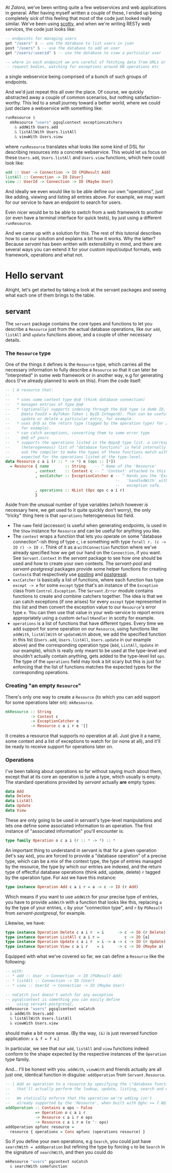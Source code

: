 At *Zalora*, we've been writing quite a few webservices and web applications in general. After having myself written a couple of these, I ended up being completely *sick* of this feeling that most of the code just looked really similar. We've been using [scotty](http://hackage.haskell.org/package/scotty), and when we're writing RESTy web services, the code just looks like:

``` haskell
-- endpoints for managing users
get "/users" $ -- use the database to list users in json
post "/users" $ -- use the database to add an user
get "/users/:userid" $ -- use the database to view a particular user

-- where in each endpoint we are careful of fetching data from URLs or
-- request bodies, watching for exceptions around DB operations etc
```

a single webservice being comprised of a bunch of such groups of endpoints.

And we'd just repeat this all over the place. Of course, we quickly abstracted away a couple of common scenarios, but nothing satisfaction-worthy. This led to a small journey toward a better world, where we could just declare a webservice with something like:

``` haskell
runResource $
  mkResource "users" pgsqlcontext exceptioncatchers
    & addWith Users.add
    & listAllWith Users.listAll
    & viewWith Users.view
```

where `runResource` translates what looks like some kind of DSL for describing resources into a concrete webservice. This would let us focus on
these `Users.add`, `Users.listAll` and `Users.view` functions, which here could look like:

``` haskell
add :: User -> Connection -> IO (PGResult Add)
listAll :: Connection -> IO [User]
view :: UserId -> Connection -> IO (Maybe User)
```

And ideally we even would like to be able define our own "operations", just like adding, viewing and listing all entries above. For example, we may want for our service to have an endpoint to search for users.

Even nicer would be to be able to switch from a web framework to another (or even have a terminal interface for quick tests), by just using a different `runResource`.

And we came up with a solution for this. The rest of this tutorial describes how to use our solution and explains a bit how it works. Why the latter? Because *servant* has been written with extensibility in mind, and there are several ways you can extend it for your custom input/output formats, web framework, operations and what not.

# Hello servant

Alright, let's get started by taking a look at the servant packages and seeing what each one of them brings to the table.

## servant

The `servant` package contains the core types and functions to let you describe a `Resource` just from the actual database operations, like our `add`, `listAll` and `update` functions above, and a couple of other necessary details.

### The `Resource` type

One of the things it defines is the `Resource` type, which carries all the necessary information to fully describe a `Resource` so that it can later be "interpreted" in some web framework or in another way, e.g for generating docs (I've already planned to work on this). From the code itself:

``` haskell
-- | A resource that:
--
--   * uses some context type @c@ (think database connection)
--   * manages entries of type @a@
--   * (optionally) supports indexing through the @i@ type (a dumb ID, or something like
--     @data FooId = ByToken Token | ByID Integer@). That can be useful when trying to view,
--     update or delete a particular entry, for example.
--   * uses @r@ as the return type (tagged by the operation type) for /effectful/ database operations (e.g. adding, updating, deleting entries
--     for example).
--   * can catch exceptions, converting them to some error type
--     @e@ of yours
--   * supports the operations listed in the @ops@ type list. a corresponding
--     (heterogeneous) list of "database functions" is held internally and we
--     ask the compiler to make the types of these functions match with the ones
--     expected for the operations listed at the type-level.
data Resource c a i (r :: * -> *) e (ops :: [*])
  = Resource { name       :: String    -- ^ Name of the 'Resource'
             , context    :: Context c -- ^ 'Context' attached to this 'Resource'
             , excCatcher :: ExceptionCatcher e -- ^ Hands you the 'ExceptionCatcher' you can call
                                                --   'handledWith' with to make your \"database operations\"
                                                --   exception safe.
             , operations :: HList (Ops ops c a i r)
             }
```

Aside from the unusual number of type variables (which however *is* necessary here, we get used to it quite quickly don't worry), the only "tricky" thing here is that `operations` heterogeneous list field.

- The `name` field (accessor) is useful when generating endpoints, is used in the `Show` instance for `Resource` and can be useful for anything you like.
- The `context` wraps a function that lets you operate on some "database connection"-ish thing of type `c`, i.e something with type `forall r. (c -> IO r) -> IO r`. Think of it as a `withConnection` function where we've already specified how we get our hand on the `Connection`, if you want. See `Servant.Context` in the *servant* package to see how one should be used and how to create your own contexts. The *servant-pool* and *servant-postgresql* packages provide some helper functions for creating `Context`s that respectively use [pooling](http://hackage.haskell.org/package/resource-pool) and [postgresql](http://hackage.haskell.org/package/postgresql-simple).
- `excCatcher` is basically a list of functions, where each function has type `except -> e` for some `except` type that's an instance of the `Exception` class from `Control.Exception`. The `Servant.Error` module contains functions to create and combine catchers together. The idea is that we can catch exceptions (if one arises) for every `except` type represented in this list and then convert the exception value to our `Resource`'s error type `e`. You can then use that value in your web-service to report errors appropriately using a custom `defaultHandler` in scotty for example.
- `operations` is a list of functions that have different types. Every time we add support for some operation on our `Resource`, using functions like `addWith`, `listAllWith` or `updateWith` above, we add the specified function in this list (`Users.add`, `Users.listAll`, `Users.update` in our example above) and the corresponding operation type (`Add`, `ListAll`, `Update` in our example), which is really only meant to be used at the type-level and shouldn't actually contain anything, gets added to the type-level list `ops`. The type of the `operations` field may look a bit scary but this is just for enforcing that the list of functions matches the expected types for the corresponding operations.

### Creating "an empty `Resource`"

There's only one way to create a `Resource` (to which you can add support for some operations later on): `mkResource`.

``` haskell
mkResource :: String
           -> Context c
           -> ExceptionCatcher e
           -> Resource c a i r e '[]
```

It creates a resource that supports no operation at all. Just give it a name, some context and a list of exceptions to watch for (or none at all), and it'll be ready to receive support for operations later on.

### Operations

I've been talking about operations so far without saying much about them, except that at its core an operation is juste a type, which usually is empty. The standard operations provided by *servant* actually **are** empty types:

``` haskell
data Add
data Delete
data ListAll
data Update
data View
```

These are only going to be used in servant's type-level manipulations and lets one define some associated information to an operation. The first instance of "associated information" you'll encounter is:

``` haskell
type family Operation o c a i (r :: * -> *) :: *
```

An important thing to understand in servant is that for a given operation (let's say `Add`), you are forced to provide a "database operation" of a precise type, which can be a mix of the context type, the type of entries managed by the resource, the type by which our entries are indexed, and the return type of effectful database operations (think add, update, delete) `r` tagged by the operation type. For `Add` we have this instance:

``` haskell
type instance Operation Add c a i r = a -> c -> IO (r Add)
```

Which means if you want to use `addWith` for your precise type of entries, you have to provide `addWith` with a function that looks like this, replacing `a` by the type of your entries, `c` by your "connection type", and `r` by `PGResult` from *servant-postgresql*, for example.

Likewise, we have:

``` haskell
type instance Operation Delete c a i r  = i      -> c -> IO (r Delete)
type instance Operation ListAll c a i r =           c -> IO [a]
type instance Operation Update c a i r  = i -> a -> c -> IO (r Update)
type instance Operation View c a i r    = i      -> c -> IO (Maybe a)
```

Equipped with what we've covered so far, we can define a `Resource` like the following:

``` haskell
-- with:
-- * add :: User -> Connection -> IO (PGResult Add)
-- * listAll :: Connection -> IO [User]
-- * view :: UserId -> Connection -> IO (Maybe User)

-- noCatch just doesn't watch for any exception
-- pgsqlcontext is something you can easily define
--   using servant-postgresql,
mkResource "users" pgsqlcontext noCatch
  & addWith Users.add
  & listAllWith Users.listAll
  & viewWith Users.view
```

should make a bit more sense. (By the way, `(&)` is just reversed function application: `x & f = f x`.)

In particular, we see that our `add`, `listAll` and `view` functions indeed conform to the shape expected by the respective instances of the `Operation` type family.

And... I'll be honest with you. `addWith`, `viewWith` and friends actually are all just one, identical function in disguise: `addOperation` from `Servant.Resource`.

``` haskell
-- | Add an operation to a resource by specifying the \"database function\"
--   that'll actually perform the lookup, update, listing, search and what not.
--
--   We statically enforce that the operation we're adding isn't
--   already supported by the 'Resource', when built with @ghc >= 7.8@.
addOperation :: Contains o ops ~ False
             => Operation o c a i r 
             -> Resource c a i r e ops 
             -> Resource c a i r e (o ': ops)
addOperation opfunc resource =
  resource { operations = Cons opfunc (operations resource) }
```

So if you define your own operations, e.g `Search`, you could just have `searchWith = addOperation` but refining the type by forcing `o` to be `Search` in the signature of `searchWith`, and then you could do

``` haskell
mkResource "users" pgcontext noCatch
  & searchWith somefunction
```
